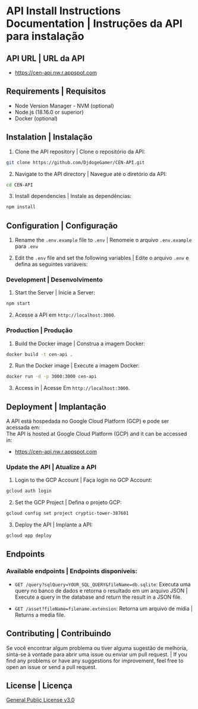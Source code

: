 # API Install Instructions Documentation | Instruções da API para instalação   

## API URL | URL da API

* https://cen-api.nw.r.appspot.com

## Requirements | Requisitos

- Node Version Manager - NVM (optional)
- Node.js (18.16.0 or superior)
- Docker (optional)

## Instalation | Instalação

1. Clone the API repository | Clone o repositório da API:

```bash
git clone https://github.com/DjdogeGamer/CEN-API.git
```

2. Navigate to the API directory | Navegue até o diretório da API:

```bash
cd CEN-API
```

3. Install dependencies | Instale as dependências:

```bash
npm install
```

## Configuration | Configuração

1. Rename the `.env.example` file to `.env` | Renomeie o arquivo `.env.example` para `.env`

2. Edit the `.env` file and set the following variables | Edite o arquivo `.env` e defina as seguintes variáveis:

### Development | Desenvolvimento

1. Start the Server | Inicie a Server:

```bash
npm start
```

2. Acesse a API em `http://localhost:3000`.

### Production | Produção

1. Build the Docker image | Construa a imagem Docker:

```bash
docker build -t cen-api .
```

2. Run the Docker image | Execute a imagem Docker:

```bash
docker run -d -p 3000:3000 cen-api
```

3. Access in | Acesse Em `http://localhost:3000`.

## Deployment | Implantação

A API está hospedada no Google Cloud Platform (GCP) e pode ser acessada em:   
The API is hosted at Google Cloud Platform (GCP) and it can be accessed in:   

* https://cen-api.nw.r.appspot.com

### Update the API | Atualize a API

1. Login to the GCP Account | Faça login no GCP Account:

```bash
gcloud auth login
```

2. Set the GCP Project | Defina o projeto GCP:

```bash
gcloud config set project cryptic-tower-387601
```

3. Deploy the API | Implante a API:

```bash
gcloud app deploy
```

## Endpoints

### Available endpoints | Endpoints disponíveis:

- `GET /query?sqlQuery=YOUR_SQL_QUERY&fileName=db.sqlite`: Executa uma query no banco de dados e retorna o resultado em um arquivo JSON | Execute a query in the database and return the result in a JSON file.

- `GET /asset?fileName=filename.extension`: Retorna um arquivo de mídia | Returns a media file.

## Contributing | Contribuindo

Se você encontrar algum problema ou tiver alguma sugestão de melhoria, sinta-se à vontade para abrir uma issue ou enviar um pull request. | If you find any problems or have any suggestions for improvement, feel free to open an issue or send a pull request.

## License | Licença

[General Public License v3.0](https://choosealicense.com/licenses/gpl-3.0/)
